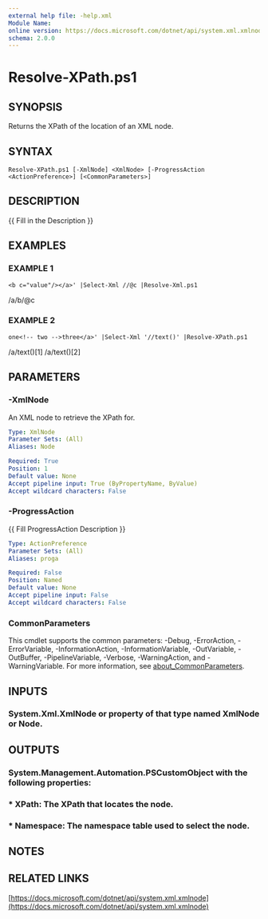 ```yaml
---
external help file: -help.xml
Module Name:
online version: https://docs.microsoft.com/dotnet/api/system.xml.xmlnode
schema: 2.0.0
---
```


# Resolve-XPath.ps1

## SYNOPSIS
Returns the XPath of the location of an XML node.

## SYNTAX

```
Resolve-XPath.ps1 [-XmlNode] <XmlNode> [-ProgressAction <ActionPreference>] [<CommonParameters>]
```

## DESCRIPTION
{{ Fill in the Description }}

## EXAMPLES

### EXAMPLE 1
```
<b c="value"/></a>' |Select-Xml //@c |Resolve-Xml.ps1
```

/a/b/@c

### EXAMPLE 2
```
one<!-- two -->three</a>' |Select-Xml '//text()' |Resolve-XPath.ps1
```

/a/text()\[1\]
/a/text()\[2\]

## PARAMETERS

### -XmlNode
An XML node to retrieve the XPath for.

```yaml
Type: XmlNode
Parameter Sets: (All)
Aliases: Node

Required: True
Position: 1
Default value: None
Accept pipeline input: True (ByPropertyName, ByValue)
Accept wildcard characters: False
```

### -ProgressAction
{{ Fill ProgressAction Description }}

```yaml
Type: ActionPreference
Parameter Sets: (All)
Aliases: proga

Required: False
Position: Named
Default value: None
Accept pipeline input: False
Accept wildcard characters: False
```

### CommonParameters
This cmdlet supports the common parameters: -Debug, -ErrorAction, -ErrorVariable, -InformationAction, -InformationVariable, -OutVariable, -OutBuffer, -PipelineVariable, -Verbose, -WarningAction, and -WarningVariable. For more information, see [about_CommonParameters](http://go.microsoft.com/fwlink/?LinkID=113216).

## INPUTS

### System.Xml.XmlNode or property of that type named XmlNode or Node.
## OUTPUTS

### System.Management.Automation.PSCustomObject with the following properties:
### * XPath: The XPath that locates the node.
### * Namespace: The namespace table used to select the node.
## NOTES

## RELATED LINKS

[https://docs.microsoft.com/dotnet/api/system.xml.xmlnode](https://docs.microsoft.com/dotnet/api/system.xml.xmlnode)

